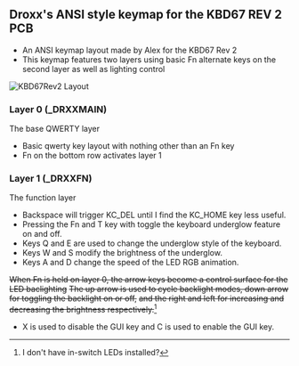 ## Droxx's ANSI style keymap for the KBD67 REV 2 PCB

* An ANSI keymap layout made by Alex for the KBD67 Rev 2
* This keymap features two layers using basic Fn alternate keys on the second layer as well as lighting control

![KBD67Rev2 Layout](https://i.imgur.com/DPSMhIX.png)

### Layer 0 (_DRXXMAIN)

The base QWERTY layer

* Basic qwerty key layout with nothing other than an Fn key
* Fn on the bottom row activates layer 1

### Layer 1 (_DRXXFN)

The function layer

* Backspace will trigger KC_DEL until I find the KC_HOME key less useful.
* Pressing the Fn and T key with toggle the keyboard underglow feature on and off.
* Keys Q and E are used to change the underglow style of the keyboard.
* Keys W and S modify the brightness of the underglow.
* Keys A and D change the speed of the LED RGB animation.

~~When Fn is held on layer 0, the arrow keys become a control surface for the LED baclighting~~
~~The up arrow is used to cycle backlight modes, down arrow for toggling the backlight on or off,~~
~~and the right and left for increasing and decreasing the brightness respectively.~~[^note]
* X is used to disable the GUI key and C is used to enable the GUI key.

[^note]: I don't have in-switch LEDs installed?
